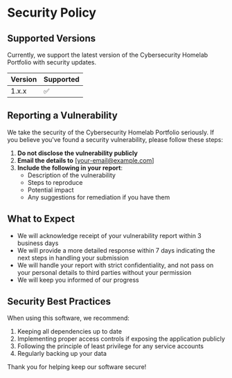 # Security Policy

## Supported Versions

Currently, we support the latest version of the Cybersecurity Homelab Portfolio with security updates.

| Version | Supported          |
| ------- | ------------------ |
| 1.x.x   | :white_check_mark: |

## Reporting a Vulnerability

We take the security of the Cybersecurity Homelab Portfolio seriously. If you believe you've found a security vulnerability, please follow these steps:

1. **Do not disclose the vulnerability publicly**
2. **Email the details to** [your-email@example.com]
3. **Include the following in your report**:
   - Description of the vulnerability
   - Steps to reproduce
   - Potential impact
   - Any suggestions for remediation if you have them

## What to Expect

- We will acknowledge receipt of your vulnerability report within 3 business days
- We will provide a more detailed response within 7 days indicating the next steps in handling your submission
- We will handle your report with strict confidentiality, and not pass on your personal details to third parties without your permission
- We will keep you informed of our progress

## Security Best Practices

When using this software, we recommend:

1. Keeping all dependencies up to date
2. Implementing proper access controls if exposing the application publicly
3. Following the principle of least privilege for any service accounts
4. Regularly backing up your data

Thank you for helping keep our software secure!